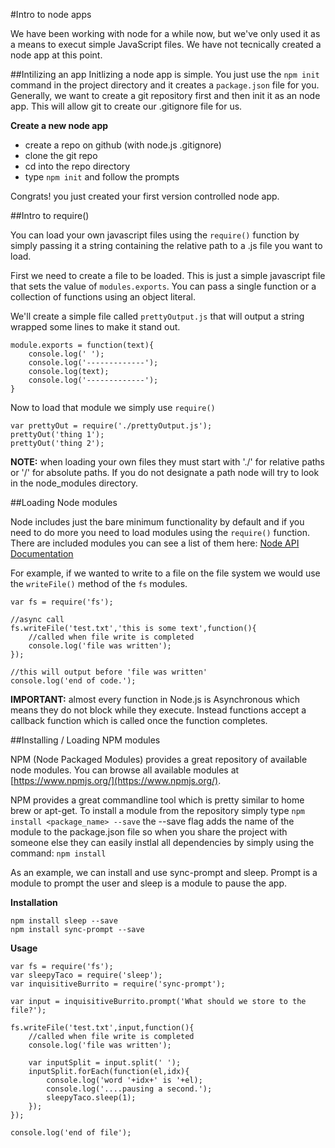 #Intro to node apps

We have been working with node for a while now, but we've only used it as a means to execut simple JavaScript files. We have not tecnically created a node app at this point.

##Intilizing an app
Initlizing a node app is simple. You just use the `npm init` command in the project directory and it creates a `package.json` file for you. Generally, we want to create a git repository first and then init it as an node app. This will allow git to create our .gitignore file for us.

**Create a new node app**

* create a repo on github (with node.js .gitignore)
* clone the git repo
* cd into the repo directory
* type `npm init` and follow the prompts

Congrats! you just created your first version controlled node app.


##Intro to require()

You can load your own javascript files using the `require()` function by simply passing it a string containing the relative path to a .js file you want to load.

First we need to create a file to be loaded. This is just a simple javascript file that sets the value of `modules.exports`. You can pass a single function or a collection of functions using an object literal.

We'll create a simple file called `prettyOutput.js` that will output a string wrapped some lines to make it stand out.


```
module.exports = function(text){
	console.log(' ');
	console.log('-------------');
	console.log(text);
	console.log('-------------');	
}
```

Now to load that module we simply use `require()`

```
var prettyOut = require('./prettyOutput.js');
prettyOut('thing 1');
prettyOut('thing 2');
```

**NOTE:** when loading your own files they must start with './' for relative paths or '/' for absolute paths. If you do not designate a path node will try to look in the node_modules directory.


##Loading Node modules

Node includes just the bare minimum functionality by default and if you need to do more you need to load modules using the `require()` function. There are included modules you can see a list of them here: [Node API Documentation](http://nodejs.org/api/index.html)

For example, if we wanted to write to a file on the file system we would use the `writeFile()` method of the `fs` modules.


```
var fs = require('fs');

//async call
fs.writeFile('test.txt','this is some text',function(){
    //called when file write is completed
    console.log('file was written');
});

//this will output before 'file was written'
console.log('end of code.');

```

**IMPORTANT:** almost every function in Node.js is Asynchronous which means they do not block while they execute. Instead functions accept a callback function which is called once the function completes.


##Installing / Loading NPM modules

NPM (Node Packaged Modules) provides a great repository of available node modules. You can browse all available modules at [https://www.npmjs.org/](https://www.npmjs.org/).

NPM provides a great commandline tool which is pretty similar to home brew or apt-get. To install a module from the repository simply type `npm install <package_name> --save` the --save flag adds the name of the module to the package.json file so when you share the project with someone else they can easily instlal all dependencies by simply using the command: `npm install`

As an example, we can install and use sync-prompt and sleep. Prompt is a module to prompt the user and sleep is a module to pause the app.


**Installation**

```
npm install sleep --save
npm install sync-prompt --save
```

**Usage**

```
var fs = require('fs');
var sleepyTaco = require('sleep');
var inquisitiveBurrito = require('sync-prompt');

var input = inquisitiveBurrito.prompt('What should we store to the file?');

fs.writeFile('test.txt',input,function(){
    //called when file write is completed
    console.log('file was written');

    var inputSplit = input.split(' ');
    inputSplit.forEach(function(el,idx){
        console.log('word '+idx+' is '+el);
        console.log('....pausing a second.');
        sleepyTaco.sleep(1);
    });
});

console.log('end of file');

```



